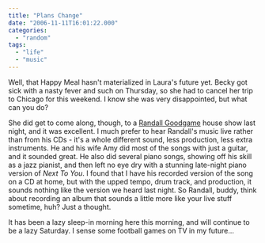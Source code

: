 ```yaml
---
title: "Plans Change"
date: "2006-11-11T16:01:22.000"
categories: 
  - "random"
tags: 
  - "life"
  - "music"
---
```


Well, that Happy Meal hasn't materialized in Laura's future yet. Becky got sick with a nasty fever and such on Thursday, so she had to cancel her trip to Chicago for this weekend. I know she was very disappointed, but what can you do?

She did get to come along, though, to a [Randall Goodgame](http://www.randallgoodgame.com) house show last night, and it was excellent. I much prefer to hear Randall's music live rather than from his CDs - it's a whole different sound, less production, less extra instruments. He and his wife Amy did most of the songs with just a guitar, and it sounded great. He also did several piano songs, showing off his skill as a jazz pianist, and then left no eye dry with a stunning late-night piano version of _Next To You_. I found that I have his recorded version of the song on a CD at home, but with the upped tempo, drum track, and production, it sounds nothing like the version we heard last night. So Randall, buddy, think about recording an album that sounds a little more like your live stuff sometime, huh? Just a thought.

It has been a lazy sleep-in morning here this morning, and will continue to be a lazy Saturday. I sense some football games on TV in my future...
